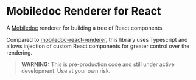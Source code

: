 # Mobiledoc Renderer for React

A [Mobiledoc](https://github.com/bustle/mobiledoc-kit) renderer for building a tree of React components.

Compared to [mobiledoc-react-renderer](https://github.com/dailybeast/mobiledoc-react-renderer), this library uses Typescript and allows injection of custom React components for greater control over the rendering.

> **WARNING:** This is pre-production code and still under active development. Use at your own risk.
